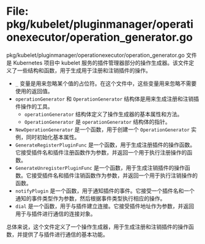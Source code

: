 # File: pkg/kubelet/pluginmanager/operationexecutor/operation_generator.go

pkg/kubelet/pluginmanager/operationexecutor/operation_generator.go 文件是 Kubernetes 项目中 kubelet 服务的插件管理器部分的操作生成器。该文件定义了一些结构和函数，用于生成用于注册和注销插件的操作。

- `_` 变量是用来忽略某个值的占位符。在这个文件中，这些变量用来忽略不需要使用的返回值。
- `operationGenerator` 和 `OperationGenerator` 结构体是用来生成注册和注销插件操作的工具。
  - `operationGenerator` 结构体定义了操作生成器的基本属性和方法。
  - `OperationGenerator` 是 `operationGenerator` 结构体的指针。
- `NewOperationGenerator` 是一个函数，用于创建一个 `OperationGenerator` 实例，同时初始化基本属性。
- `GenerateRegisterPluginFunc` 是一个函数，用于生成注册插件的操作函数。它接受插件名和插件注册函数作为参数，并返回一个用于执行注册操作的函数。
- `GenerateUnregisterPluginFunc` 是一个函数，用于生成注销插件的操作函数。它接受插件名和插件注销函数作为参数，并返回一个用于执行注销操作的函数。
- `notifyPlugin` 是一个函数，用于通知插件的事件。它接受一个插件名和一个通知的事件类型作为参数，然后根据事件类型执行相应的操作。
- `dial` 是一个函数，用于与插件建立连接。它接受插件地址作为参数，并返回用于与插件进行通信的连接对象。

总体来说，这个文件定义了一个操作生成器，用于生成注册和注销插件的操作函数，并提供了与插件进行通信的基本功能。

